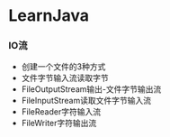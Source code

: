 # LearnJava
### IO流
- 创建一个文件的3种方式
- 文件字节输入流读取字节
- FileOutputStream输出-文件字节输出流
- FileInputStream读取文件字节输入流
- FileReader字符输入流
- FileWriter字符输出流
